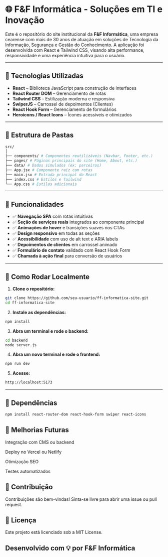 # 🌐 F&F Informática - Soluções em TI e Inovação

Este é o repositório do site institucional da **F&F Informática**, uma empresa cearense com mais de 30 anos de atuação em soluções de Tecnologia da Informação, Segurança e Gestão do Conhecimento. A aplicação foi desenvolvida com React e Tailwind CSS, visando alta performance, responsividade e uma experiência intuitiva para o usuário.

---

## 🚀 Tecnologias Utilizadas

- **React** – Biblioteca JavaScript para construção de interfaces
- **React Router DOM** – Gerenciamento de rotas
- **Tailwind CSS** – Estilização moderna e responsiva
- **SwiperJS** – Carrossel de depoimentos (Clientes)
- **React Hook Form** – Gerenciamento de formulários
- **Heroicons / React Icons** – Ícones acessíveis e otimizados

---

## 📁 Estrutura de Pastas

```bash
src/
│
├── components/ # Componentes reutilizáveis (Navbar, Footer, etc.)
├── pages/ # Páginas principais do site (Home, About, etc.)
├── data/ # Dados simulados (ex: parceiros)
├── App.jsx # Componente raiz com rotas
├── main.jsx # Entrada principal do React
├── index.css # Estilos e Tailwind
└── App.css # Estilos adicionais

```


---

## 📸 Funcionalidades

- ✅ **Navegação SPA** com rotas intuitivas
- ✅ **Seção de serviços reais** integrados ao componente principal
- ✅ **Animações de hover** e transições suaves nos CTAs
- ✅ **Design responsivo** em todas as seções
- ✅ **Acessibilidade** com uso de alt text e ARIA labels
- ✅ **Depoimentos de clientes** em carrossel animado
- ✅ **Formulário de contato** validado com React Hook Form
- ✅ **Chamada à ação final** para conversão de usuários

---

## 🧪 Como Rodar Localmente

1. **Clone o repositório:**

```bash
git clone https://github.com/seu-usuario/ff-informatica-site.git
cd ff-informatica-site
```
2. **Instale as dependências:**

```bash
npm install
```

3. **Abra um terminal e rode o backend:**

```bash
cd backend
node server.js
```

4. **Abra um novo terminal e rode o frontend:**

```bash
npm run dev
```

5. **Acesse:**

```bash
http://localhost:5173
```


---

## 🧱 Dependências

```bash
npm install react-router-dom react-hook-form swiper react-icons
```

## 🧩 Melhorias Futuras
 Integração com CMS ou backend

 Deploy no Vercel ou Netlify

 Otimização SEO

 Testes automatizados

## 🤝 Contribuição
Contribuições são bem-vindas! Sinta-se livre para abrir uma issue ou pull request.

## 📄 Licença
Este projeto está licenciado sob a MIT License.

## Desenvolvido com 💡 por F&F Informática
